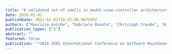 ```yaml
---
title: "A validated set of smells in model-view-controller architectures"
date: 2016-01-01
publishDate: 2022-02-02T10:35:00.967593Z
authors: ["Maurı́cio Aniche", "Gabriele Bavota", "Christoph Treude", "Arie Van Deursen", "Marco Aurélio Gerosa"]
publication_types: ["1"]
abstract: ""
featured: false
publication: "*2016 IEEE International Conference on Software Maintenance and Evolution (ICSME)*"
---
```


